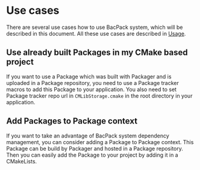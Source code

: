 # Use cases

There are several use cases how to use BacPack system, which will be described in this document.
All these use cases are described in [Usage](./usage.md).

## Use already built Packages in my CMake based project

If you want to use a Package which was built with Packager and is uploaded in a Package repository,
you need to use a Package tracker macros to add this Package to your application. You also need to
set Package tracker repo url in `CMLibStorage.cmake` in the root directory in your application.

## Add Packages to Package context

If you want to take an advantage of BacPack system dependency management, you can consider adding
a Package to Package context. This Package can be build by Packager and hosted in a Package
repository. Then you can easily add the Package to your project by adding it in a CMakeLists.
